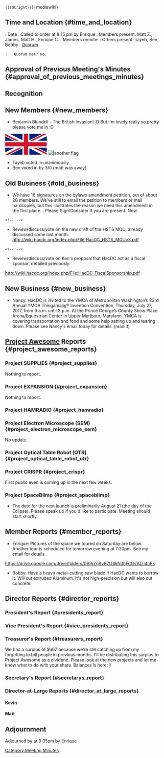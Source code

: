 `{{TOCright}}`{=mediawiki}

## Time and Location {#time_and_location}

:   Date
:   Called to order at 8:15 pm by Enrique
:   Members present: Matt Z., James, Matt H., Enrique C.
:   Members remote:
:   Others present: Tayeb, Ben, Bobby
:   [Quorum](Quorum)

    :   Quorum met? No.

## Approval of Previous Meeting's Minutes {#approval_of_previous_meetings_minutes}

## Recognition

## New Members {#new_members}

-   Benjamin Blundell - The British Invasion! :D But I'm lovely really
    so pretty please vote me in :D

![\|flag](unionjack.jpg "|flag") ![\|another
flag](lancashire.jpg "|another flag")

-   Tayeb voted in unanimously.
-   Ben voted in by 3/0 (matt was away).

## Old Business {#old_business}

-   We have 16 signatures on the bylaws amendment pettition, out of
    about 28 members. We've still to email the petition to members or
    mail hardcopies, but this illustrates the reason we need this
    amendment in the first place... Please Sign/Consider if you are
    present. Now.

```{=html}
<!-- -->
```
-   Review/discuss/vote on the new draft of the HSTS MOU, already
    discussed some last month:
    <http://wiki.hacdc.org/index.php/File:HacDC_HSTS_MOUv3.pdf>

```{=html}
<!-- -->
```
-   Review/discuss/vote on Ken's proposal that HacDC act as a fiscal
    sponsor, detailed previously:

<http://wiki.hacdc.org/index.php/File:HacDC-FiscalSponsorship.pdf>

## New Business {#new_business}

-   Nancy: HacDC is invited to the YMCA of Metropolitan Washington’s
    23rd Annual YMCA Thingamajig® Invention Convention, Thursday, July
    27, 2017, from 9 a.m. until 3 p.m. At the Prince George’s County
    Show Place Arena/Equestrian Center in Upper Marlboro, Maryland. YMCA
    is covering transportation and food and some help setting up and
    tearing down. Please see Nancy's email today for details. (read it)

## [Project Awesome](:Category:Project_Awesome) Reports {#project_awesome_reports}

### Project SUPPLIES {#project_supplies}

Nothing to report.

### Project EXPANSION {#project_expansion}

Nothing to report.

### Project HAMRADIO {#project_hamradio}

### Project Electron Microscope (SEM) {#project_electron_microscope_sem}

No update.

### Project Optical Table Robot (OTR) {#project_optical_table_robot_otr}

### Project CRISPR {#project_crispr}

First public even is coming up in the next few weeks.

### Project SpaceBlimp {#project_spaceblimp}

-   The date for the next launch is preliminarily August 21 (the day of
    the Eclipse). Please speak up if you'd like to participate. Meeting
    should start shortly.

## Member Reports {#member_reports}

-   Enrique: Pictures of the space we toured on Saturday are below.
    Another tour is scheduled for tomorrow evening at 7:30pm. See my
    email for details.

<https://drive.google.com/drive/folders/0B9rZqKv87O4kN3hFdGs1QzI4cEk>

-   Bobby: Have a heavy metal-cutting saw blade if HacDC wants to borrow
    it. Will cut extruded Aluminum. It's not high-precision but will
    also cut concrete.

## Director Reports {#director_reports}

### President's Report {#presidents_report}

### Vice President's Report {#vice_presidents_report}

### Treasurer's Report {#treasurers_report}

We had a surplus of \$667 because we're still catching up from my
forgetting to bill people in previous months. I'll be distributing this
surplus to Project Awesome as a dividend. Please look at the new
projects and let me know what to do with your share. Balances is here:
[1](http://wiki.hacdc.org/index.php/File:HacDC2017-6.pdf)

### Secretary's Report {#secretarys_report}

### Director-at-Large Reports {#director_at_large_reports}

#### Kevin

#### Matt

## Adjournment

Adjourned by at 9:35pm by Enrique

[Category:Meeting Minutes](Category:Meeting_Minutes)
